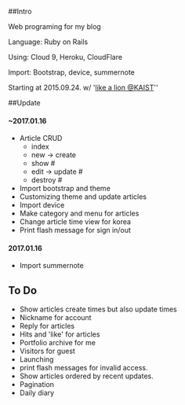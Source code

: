 ##Intro 

Web programing for my blog

Language: Ruby on Rails  

Using:  Cloud 9, Heroku, CloudFlare

Import: Bootstrap, device, summernote

Starting at 2015.09.24. w/ '[like a lion @KAIST](https://www.facebook.com/likelion.kaist)''

##Update

#### ~2017.01.16

- Article CRUD
  - index
  - new -> create 
  - show #
  - edit -> update # 
  - destroy #
- Import bootstrap and theme
- Customizing theme and update articles
- Import device
- Make category and menu for articles
- Change article time view for korea
- Print flash message for sign in/out

#### 2017.01.16

- Import summernote 

## To Do

- Show articles create times but also update times
- Nickname for account
- Reply for articles
- Hits and 'like' for articles
- Portfolio archive for me
- Visitors for guest
- Launching
- print flash messages for invalid access.
- Show articles ordered by recent updates. 
- Pagination
- Daily diary

